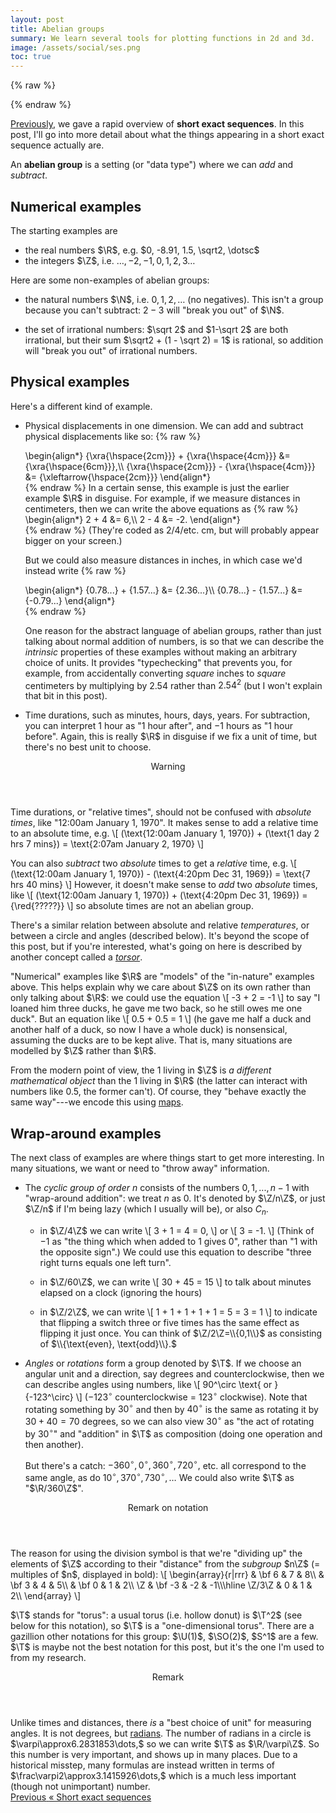 ```yaml
---
layout: post
title: Abelian groups
summary: We learn several tools for plotting functions in 2d and 3d.
image: /assets/social/ses.png
toc: true
---
```


{% raw %}
<div style="display: none">\[
  \newcommand{\blank}{\underline{\hspace{2em}}}
  \newcommand{\bk}{\underline{\hspace{.5em}}}
  \newcommand{\T}{\mathbf T}
\]</div>
{% endraw %}

[Previously](/2023/04/19/overview.html), we gave a rapid overview of **short exact sequences**. In this post, I'll go into more detail about what the things appearing in a short exact sequence actually are.

An **abelian group** is a setting (or "data type") where we can _add_ and _subtract_.

## Numerical examples

The starting examples are

- the real numbers $\R$, e.g. $0, -8.91, 1.5, \sqrt2, \dotsc$ 
- the integers $\Z$, i.e. $\dotsc,-2,-1,0,1,2,3\dotsc$

Here are some non-examples of abelian groups:

- the natural numbers $\N$, i.e. $0,1,2,\dotsc$ (no negatives). This isn't a group because you can't subtract: $2-3$ will "break you out" of $\N$.

- the set of irrational numbers: $\sqrt 2$ and $1-\sqrt 2$ are both irrational, but their sum $\sqrt2 + (1 - \sqrt 2) = 1$ is rational, so addition will "break you out" of irrational numbers.

## Physical examples

Here's a different kind of example.

- Physical displacements in one dimension. We can add and subtract physical displacements like so:
  {% raw %}
  <div>
  \begin{align*}
    {\xra{\hspace{2cm}}} + {\xra{\hspace{4cm}}} &= {\xra{\hspace{6cm}}},\\
    {\xra{\hspace{2cm}}} - {\xra{\hspace{4cm}}} &= {\xleftarrow{\hspace{2cm}}}
  \end{align*}
  </div>
  {% endraw %}
  In a certain sense, this example is just the earlier example $\R$ in disguise. For example, if we measure distances in centimeters, then we can write the above equations as
  {% raw %}
  <div>
  \begin{align*}
    2 + 4 &= 6,\\
    2 - 4 &= -2.
  \end{align*}
  </div>
  {% endraw %}
  (They're coded as 2/4/etc. cm, but will probably appear bigger on your screen.)
  
  But we could also measure distances in inches, in which case we'd instead write
  {% raw %}
  <div>
  \begin{align*}
    {0.78...} + {1.57...} &= {2.36...}\\
    {0.78...} - {1.57...} &= {-0.79...}
  \end{align*}
  </div>
  {% endraw %}

  One reason for the abstract language of abelian groups, rather than just talking about normal addition of numbers, is so that we can describe the _intrinsic_ properties of these examples without making an arbitrary choice of units. It provides "typechecking" that prevents you, for example, from accidentally converting _square_ inches to _square_ centimeters by multiplying by $2.54$ rather than $2.54^2$ (but I won't explain that bit in this post).

- Time durations, such as minutes, hours, days, years. For subtraction, you can interpret 1 hour as "1 hour after", and $-1$ hours as "1 hour before". Again, this is really $\R$ in disguise if we fix a unit of time, but there's no best unit to choose.

<aside class="warning">
  <header>Warning</header>
  <p>Time durations, or "relative times", should not be confused with <em>absolute times</em>, like "12:00am January 1, 1970". It makes sense to add a relative time to an absolute time, e.g.
  \[ (\text{12:00am January 1, 1970}) + (\text{1 day 2 hrs 7 mins}) = \text{2:07am January 2, 1970} \]</p>

  <p>You can also <em>subtract</em> two <em>absolute</em> times to get a <em>relative</em> time, e.g.
  \[ (\text{12:00am January 1, 1970}) - (\text{4:20pm Dec 31, 1969}) = \text{7 hrs 40 mins} \]
  However, it doesn't make sense to <em>add</em> two <em>absolute</em> times, like
  \[ (\text{12:00am January 1, 1970}) + (\text{4:20pm Dec 31, 1969}) = {\red{?????}} \]
  so absolute times are not an abelian group.
  </p>
  
  <p>There's a similar relation between absolute and relative <em>temperatures</em>, or between a circle and angles (described below). It's beyond the scope of this post, but if you're interested, what's going on here is described by another concept called a <dfn><a href="https://math.ucr.edu/home/baez/torsors.html" rel="noopener noreferrer" target="_blank">torsor</a></dfn>.</p>
</aside>

"Numerical" examples like $\R$ are "models" of the "in-nature" examples above. This helps explain why we care about $\Z$ on its own rather than only talking about $\R$: we could use the equation
\\[ -3 + 2 = -1 \\]
to say "I loaned him three ducks, he gave me two back, so he still owes me one duck". But an equation like
\\[ 0.5 + 0.5 = 1 \\]
(he gave me half a duck and another half of a duck, so now I have a whole duck) is nonsensical, assuming the ducks are to be kept alive. That is, many situations are modelled by $\Z$ rather than $\R$.

From the modern point of view, the $1$ living in $\Z$ is _a different mathematical object_ than the $1$ living in $\R$ (the latter can interact with numbers like $0.5$, the former can't). Of course, they "behave exactly the same way"---we encode this using [maps](#maps).

## Wrap-around examples

The next class of examples are where things start to get more interesting. In many situations, we want or need to "throw away" information.

- The <dfn>cyclic group of order $n$</dfn> consists of the numbers $0, 1, ..., n-1$ with "wrap-around addition": we treat $n$ as $0$. It's denoted by $\Z/n\Z$, or just $\Z/n$ if I'm being lazy (which I usually will be), or also $C_n$.

  - in $\Z/4\Z$ we can write
  \\[ 3 + 1 = 4 = 0, \\]
  or
  \\[ 3 = -1. \\]
  (Think of $-1$ as "the thing which when added to $1$ gives $0$", rather than "$1$ with the opposite sign".)
  We could use this equation to describe "three right turns equals one left turn".
  
  - in $\Z/60\Z$, we can write
  \\[ 30 + 45 = 15 \\]
  to talk about minutes elapsed on a clock (ignoring the hours)

  - in $\Z/2\Z$, we can write
  \\[ 1 + 1 + 1 + 1 + 1 = 5 = 3 = 1 \\]
  to indicate that flipping a switch three or five times has the same effect as flipping it just once. You can think of $\Z/2\Z=\\{0,1\\}$ as consisting of $\\{\text{even}, \text{odd}\\}.$

- <dfn>Angles</dfn> or <dfn>rotations</dfn> form a group denoted by $\T$. If we choose an angular unit and a direction, say degrees and counterclockwise, then we can describe angles using numbers, like
\\[ 90^\circ \text{ or } {-123^\circ} \\]
($-123^\circ$ counterclockwise = $123^\circ$ clockwise). Note that rotating something by $30^\circ$ and then by $40^\circ$ is the same as rotating it by $30+40=70$ degrees, so we can also view $30^\circ$ as "the act of rotating by $30^\circ$" and "addition" in $\T$ as composition (doing one operation and then another).

  But there's a catch: $-360^\circ,0^\circ,360^\circ,720^\circ,$ etc. all correspond to the same angle, as do $10^\circ,370^\circ,730^\circ,\dotsc$ We could also write $\T$ as "$\R/360\Z$".

<aside class="block remark">
  <header>Remark on notation</header>
  <p>
    The reason for using the division symbol is that we're "dividing up" the elements of $\Z$ according to their "distance" from the <dfn>subgroup</dfn> $n\Z$ (= multiples of $n$, displayed in bold):
    \[
      \begin{array}{r|rrr}
               & \bf 6 & 7 & 8\\
               & \bf 3 & 4 & 5\\
               & \bf 0 & 1 & 2\\
            \Z & \bf -3 & -2 & -1\\\hline
        \Z/3\Z & 0 & 1 & 2\\
      \end{array}
    \]
  </p>

  <p>$\T$ stands for "torus": a usual torus (i.e. hollow donut) is $\T^2$ (see below for this notation), so $\T$ is a "one-dimensional torus". There are a gazillion other notations for this group: $\U(1)$, $\SO(2)$, $S^1$ are a few. $\T$ is maybe not the best notation for this post, but it's the one I'm used to from my research.</p>
</aside>

<aside class="block remark">
  <header>Remark</header>
  Unlike times and distances, there <em>is</em> a "best choice of unit" for measuring angles. It is not degrees, but <a href="https://en.wikipedia.org/wiki/Radian#/media/File:Circle_radians.gif" rel="noopener noreferrer" target="_blank">radians</a>. The number of radians in a circle is $\varpi\approx6.2831853\dots,$ so we can write $\T$ as $\R/\varpi\Z$. So this number is very important, and shows up in many places. Due to a historical misstep, many formulas are instead written in terms of $\frac\varpi2\approx3.1415926\dots,$ which is a much less important (though not unimportant) number.
</aside>
<!-- 
### Multiplication examples

One final example. I've said that abelian groups are a setting where we can "add and subtract". What exactly does that mean

<aside class="block remark">
  <header>Remark</header>
  <p>A <dfn>group</dfn>.</p>
  
  <p>If you like, I have an (ancient af) <a href="https://epiplexis.xyz/a/9ss/group_theory_overview">video about group theory</a>. The symmetry group of a triangle, denoted $D_3$, fits into a short exact sequence
  \[ 0 \to \Z/3 \to D_3 \to \Z/2 \to 0 \]
  where the $\Z/3$ is rotations and the $\Z/2$ indicates whether you flipped it or not.</p>
  
  <p>The full symmetry group of a circle (including both rotations and reflections) is denoted $\mathrm O(2)$, and fits into a short exact sequence
  \[ 0 \to \mathrm{SO}(2) \to \mathrm O(2) \to \Z/2 \to 0 \]
  where again the $\Z/2$ records whether you flipped it or not.
  </p>
</aside> -->
<!-- 
## Maps

**Maps** are how we compare and relate different abelian groups to one another.

If $A$ and $B$ are abelian groups, then a map $f: A \to B$, informally, records "a copy of $A$ (possibly "smeared") living inside $B$". Formally, $f$ must:

- sends each element $a$ of $A$ to an element $f(a)$ of $B$. This is called <dfn>the image of $a$ under $f$</dfn>, which we can also think of as "the incarnation of $a$ inside $B$";
- "preserve the additive structure": every equation between elements of $A$ must remain true when we replace them by their images in $B$. Explicitly, this means
\\[ f(x+y) = f(x) + f(y) \\]
for all $x$ and $y$ in $A$.

Examples:

- there's a map $i: \Z \to \R$ which just sends $f(n) = n$.
- {% raw %}<div>\[\xymatrix@R=1em{
    & \vdots & \vdots & \vdots\\
    & 6 & 7 & 8\\
    & 3 & 4 & 5\\
    & 0 & 1 & 2\\
    & -3 & -2 \ar[dd] & -1 \ar[dd]\\
    \Z \ar[d] & \vdots \ar[d] & \vdots \ar[d] & \vdots \ar[d]\\
    \Z/3 & 0 & 1 & 2
  }\]</div>{% endraw %}
- there's a map $f: Z \to Z$ that sends $f(n) = 12n$. This corresponds to the fact that $1 + 2 = 3$ can also be used to say that$1 dozen + 2 dozen = 3 dozen$Beware: the equation $2*3=6$ becomes$2 * 3 dozen = 6 dozen$,_not_$ 2 dozen * 3 dozen = 6 dozen$(which is wrong). It's probably going to be confusing to explain this in a parenthetical. tl;dr there's another concept building on abelian groups called a _ring_; a ring is a setting where you can add, subtract, _and multiply_. The above example is saying that $f$ is a map of abelian groups, but not a map of rings.
- there's a map $f: Z \to Z/4$ which sends
- there's a map $f: Z/3 \to U(1)$ whichs ends
- the map $2^x: R \to (R, *)$ is a map: this comes from the exponential identity $2^(x+y) = 2^x 2^y$.

When we have a map $f: A \to B$, this is recording "an instance of $A$ occurring inside $B$", and we can then use our understanding of one to understand the other. However, this might not be a fully accurate picture of $A$, and it might not see all of $B$.

There are three important sub-types of map:

- a map is **injective** if it never sends two different elements of $A$ to the same element of $B$. That is, it gives an faithful representation of $A$ inside $B$.
- a map is **surjective** if every element of $B$ is the image of some (possibly many) element of $A$. This means that $A$ "sees" all of $B$ (but might get "smeared").
- a map is **bijective** if it is both injective and surjective. In this case, $A$ and $B$ are "equal": every problem in $A$ can be converted to a problem in $B$ and vice-versa.

Examples:

    the map Z \to R is injective but not surjective
    the map Z \to Z/4 is surjective but not injective
    the map R \to U(1) is surjective but not injective
    the map 2^x: R \to (R, ) is injective but not surjective. It's bijective if we change this to land in positive numbers instead.

## Short exact sequences

A short exact sequence looks like

0 \to A \to B \to C \to 0

consists of

    three abelian groups $A$, $B$, and $C$
    a map $f: A \to B$ and a map $g: B \to C$

These are required to satisfy the following:

- $f$ is injective ("exactness at $A$")
- $g$ is surjective ("exactness at $C$")
- "exactness at $B$": if $g$ sends two different things in $B$ to the same element of $C$, then those two differ by something in the image of $A$. In symbols, this isif g(x) = g(y), then x - y = f(a) for some a in $A$

(I'll explain exactness in general below.) -->

<!-- ## Split exact sequences

## Long exact sequences

## Exercises

In each of the examples below, figure out what the maps in the short exact sequence could be (there may be multiple possibilities), or explain why the short exact sequence can't exist.

<ol class="alpha-list">
  <li>$0 \to \Z/n \to \T \to \T \to 0$</li>
  <li>$0 \to \Z/n \to \Z \to \Z \to 0$</li>
  <li>$0 \to \Z/2 \to \Z/4 \to \Z/2 \to 0$</li>
  <li>$0 \to \Z/3 \to \Z/6 \to \Z/2 \to 0$</li>
  <li>$0 \to \R_{>0}^\times \to \R^\times \to \{\pm1\} \to 0$</li>
</ol>

0 \to Z \to Z \to Z/10 \to 0
0 \to R \to R² \to R \to 0 -->


<nav class="blog-nav">
  <a class="prev" href="/2023/04/19/overview.html">
    <span class="hint">Previous</span>
    <span class="title">&laquo; Short exact sequences</span>
  </a>
</nav>